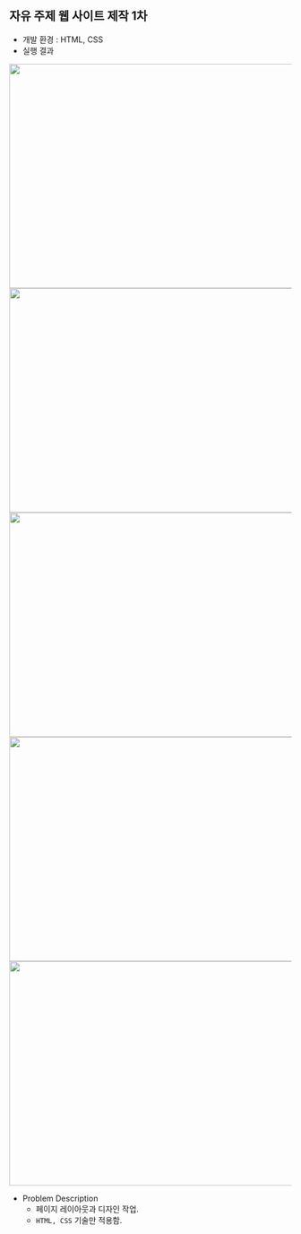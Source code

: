 
## 자유 주제 웹 사이트 제작 1차
* 개발 환경 : HTML, CSS
* 실행 결과
<img src = "https://user-images.githubusercontent.com/48857568/128664144-d6bedded-93b3-43a3-a443-539de2c8e04c.JPG" width="700" height="400">
<img src = "https://user-images.githubusercontent.com/48857568/128664148-85a47907-decb-4eea-bf8f-98885ac65a19.JPG" width="700" height="400">
<img src = "https://user-images.githubusercontent.com/48857568/128664149-6911ab92-a0da-416a-b36e-2f2ae0bffafc.JPG" width="700" height="400">
<img src = "https://user-images.githubusercontent.com/48857568/128664151-b19b633c-01b3-4283-ad26-a5389f2df483.JPG" width="700" height="400">
<img src = "https://user-images.githubusercontent.com/48857568/128664152-b4819627-2075-44e7-b60b-7e1f79931196.JPG" width="700" height="400">

* Problem Description
  * 페이지 레이아웃과 디자인 작업.
  * `HTML, CSS` 기술만 적용함.

